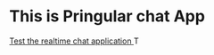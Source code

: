 # This is Pringular chat App

<a href="pringular.onrender.com">Test the realtime chat application </a>T



